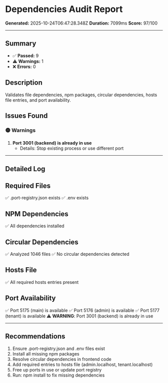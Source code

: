 # Dependencies Audit Report

**Generated:** 2025-10-24T06:47:28.348Z
**Duration:** 7099ms
**Score:** 97/100

---

## Summary

- ✅ **Passed:** 9
- ⚠️  **Warnings:** 1
- ❌ **Errors:** 0

## Description

Validates file dependencies, npm packages, circular dependencies, hosts file entries, and port availability.

## Issues Found

### 🟡 Warnings

1. **Port 3001 (backend) is already in use**
   - Details: Stop existing process or use different port

---

## Detailed Log


## Required Files

✅ .port-registry.json exists
✅ .env exists

## NPM Dependencies

✅ All dependencies installed

## Circular Dependencies

✅ Analyzed 1046 files
✅ No circular dependencies detected

## Hosts File

✅ All required hosts entries present

## Port Availability

✅ Port 5175 (main) is available
✅ Port 5176 (admin) is available
✅ Port 5177 (tenant) is available
⚠️ **WARNING**: Port 3001 (backend) is already in use

---

## Recommendations

1. Ensure .port-registry.json and .env files exist
2. Install all missing npm packages
3. Resolve circular dependencies in frontend code
4. Add required entries to hosts file (admin.localhost, tenant.localhost)
5. Free up ports in use or update port registry
6. Run: npm install to fix missing dependencies

